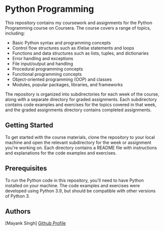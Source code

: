 
  <h1>Python Programming</h1>
  <p>This repository contains my coursework and assignments for the Python Programming course on Coursera. The course covers a range of topics, including:</p>
  <ul>
    <li>Basic Python syntax and programming concepts</li>
    <li>Control flow structures such as if/else statements and loops</li>
    <li>Functions and data structures such as lists, tuples, and dictionaries</li>
    <li>Error handling and exceptions</li>
    <li>File input/output and handling</li>
    <li>Procedural programming concepts</li>
    <li>Functional programming concepts</li>
    <li>Object-oriented programming (OOP) and classes</li>
    <li>Modules, popular packages, libraries, and frameworks</li>
  </ul>
  <p>The repository is organized into subdirectories for each week of the course, along with a separate directory for graded assignments. Each subdirectory contains code examples and exercises for the topics covered in that week, and the graded assignments directory contains completed assignments.</p>
  <h2>Getting Started</h2>
  <p>To get started with the course materials, clone the repository to your local machine and open the relevant subdirectory for the week or assignment you're working on. Each directory contains a README file with instructions and explanations for the code examples and exercises.</p>
  <h2>Prerequisites</h2>
  <p>To run the Python code in this repository, you'll need to have Python installed on your machine. The code examples and exercises were developed using Python 3.9, but should be compatible with other versions of Python 3.</p>
  <h2>Authors</h2>
  <p>[Mayank Singh] <a href="https://github.com/codescalper">Github Profile</a></p>
